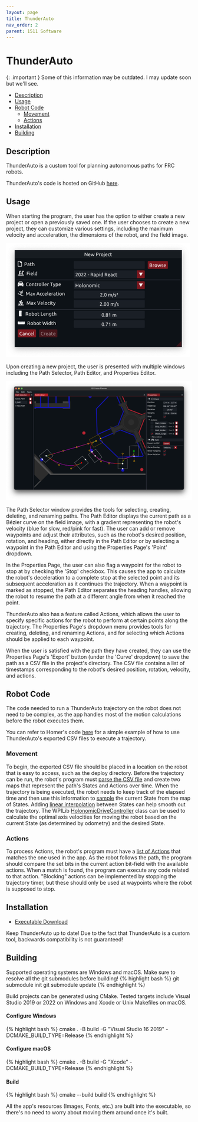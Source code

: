 ```yaml
---
layout: page
title: ThunderAuto
nav_order: 2
parent: 1511 Software
---
```


# ThunderAuto

{: .important }
Some of this information may be outdated. I may update soon but we'll see.

* [Description](#description)
* [Usage](#usage)
* [Robot Code](#robot-code)
    * [Movement](#movement)
    * [Actions](#actions)
* [Installation](#installation)
* [Building](#building)

## Description
ThunderAuto is a custom tool for planning autonomous paths for FRC robots.

ThunderAuto's code is hosted on GitHub [here](https://github.com/frc1511/ThunderAuto).

## Usage
When starting the program, the user has the option to either create a new project or open a previously saved one. If the user chooses to create a new project, they can customize various settings, including the maximum velocity and acceleration, the dimensions of the robot, and the field image.

<img src="/assets/images/thunderauto/screenshot_2.png" alt="ThunderAuto New Project Window" width="500">

Upon creating a new project, the user is presented with multiple windows including the Path Selector, Path Editor, and Properties Editor.

<img src="/assets/images/thunderauto/screenshot_1.png" alt="ThunderAuto Path Editor" width="800">

The Path Selector window provides the tools for selecting, creating, deleting, and renaming paths. The Path Editor displays the current path as a Bézier curve on the field image, with a gradient representing the robot's velocity (blue for slow, red/pink for fast). The user can add or remove waypoints and adjust their attributes, such as the robot's desired position, rotation, and heading, either directly in the Path Editor or by selecting a waypoint in the Path Editor and using the Properties Page's 'Point' dropdown.

In the Properties Page, the user can also flag a waypoint for the robot to stop at by checking the 'Stop' checkbox. This causes the app to calculate the robot's deceleration to a complete stop at the selected point and its subsequent acceleration as it continues the trajectory. When a waypoint is marked as stopped, the Path Editor separates the heading handles, allowing the robot to resume the path at a different angle from when it reached the point.

ThunderAuto also has a feature called Actions, which allows the user to specify specific actions for the robot to perform at certain points along the trajectory. The Properties Page's dropdown menu provides tools for creating, deleting, and renaming Actions, and for selecting which Actions should be applied to each waypoint.

When the user is satisfied with the path they have created, they can use the Properties Page's 'Export' button (under the 'Curve' dropdown) to save the path as a CSV file in the project's directory. The CSV file contains a list of timestamps corresponding to the robot's desired position, rotation, velocity, and actions.

## Robot Code
The code needed to run a ThunderAuto trajectory on the robot does not need to be complex, as the app handles most of the motion calculations before the robot executes them.

You can refer to Homer's code [here](https://github.com/petelilley/Homer) for a simple example of how to use ThunderAuto's exported CSV files to execute a trajectory.

### Movement
To begin, the exported CSV file should be placed in a location on the robot that is easy to access, such as the deploy directory. Before the trajectory can be run, the robot's program must [parse the CSV file](https://github.com/petelilley/Homer/blob/main/src/Main/Trajectory/Trajectory.cpp#L13) and create two maps that represent the path's States and Actions over time. When the trajectory is being executed, the robot needs to keep track of the elapsed time and then use this information to [sample](https://github.com/petelilley/Homer/blob/main/src/Main/Trajectory/Trajectory.cpp#L34) the current State from the map of States. Adding [linear interpolation](https://github.com/petelilley/Homer/blob/main/src/Main/Trajectory/Trajectory.cpp#L66) between States can help smooth out the trajectory. The WPILib [HolonomicDriveController](https://github.wpilib.org/allwpilib/docs/release/cpp/classfrc_1_1_holonomic_drive_controller.html) class can be used to calculate the optimal axis velocities for moving the robot based on the current State (as determined by odometry) and the desired State.

### Actions
To process Actions, the robot's program must have a [list of Actions](https://github.com/frc1511/Homer/blob/main/src/Main/Autonomous/Autonomous.h#L85) that matches the one used in the app. As the robot follows the path, the program should compare the set bits in the current action bit-field with the available actions. When a match is found, the program can execute any code related to that action. "Blocking" actions can be implemented by stopping the trajectory timer, but these should only be used at waypoints where the robot is supposed to stop.

## Installation
* [Executable Download](https://github.com/petelilley/ThunderAuto/releases/latest)

Keep ThunderAuto up to date! Due to the fact that ThunderAuto is a custom tool, backwards compatibility is not guaranteed!

## Building
Supported operating systems are Windows and macOS. Make sure to resolve all the git submodules before building!
{% highlight bash %}
git submodule init
git submodule update
{% endhighlight %}

Build projects can be generated using CMake. Tested targets include Visual Studio 2019 or 2022 on Windows and Xcode or Unix Makefiles on macOS. 
#### Configure Windows
{% highlight bash %}
cmake . -B build -G "Visual Studio 16 2019" -DCMAKE_BUILD_TYPE=Release
{% endhighlight %}

#### Configure macOS
{% highlight bash %}
cmake . -B build -G "Xcode" -DCMAKE_BUILD_TYPE=Release
{% endhighlight %}

#### Build
{% highlight bash %}
cmake --build build
{% endhighlight %}

All the app's resources (Images, Fonts, etc.) are built into the executable, so there's no need to worry about moving them around once it's built.
